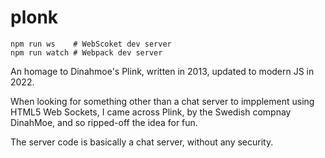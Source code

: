 # plonk

    npm run ws    # WebScoket dev server
    npm run watch # Webpack dev server

An homage to Dinahmoe's Plink, written in 2013, updated to modern JS in 2022.

When looking for something other than a chat server to impplement using HTML5 Web Sockets,
I came across Plink, by the Swedish compnay DinahMoe, and so ripped-off the idea for fun.

The server code is basically a chat server, without any security.
